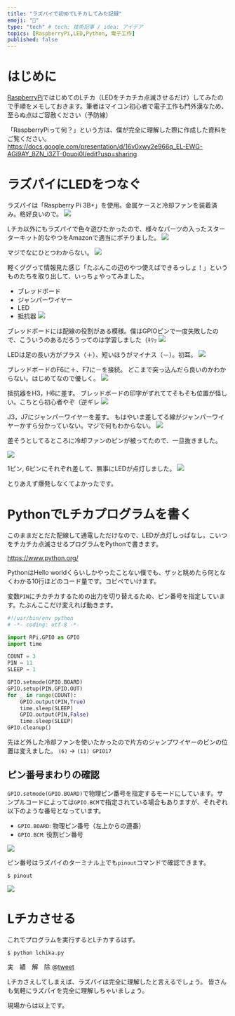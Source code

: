 ```yaml
---
title: "ラズパイで初めてLチカしてみた記録"
emoji: "🍓"
type: "tech" # tech: 技術記事 / idea: アイデア
topics: [RaspberryPi,LED,Python, 電子工作]
published: false
---
```


# はじめに
[RaspberryPi](https://www.raspberrypi.org/)ではじめてのLチカ（LEDをチカチカ点滅させるだけ）してみたので手順をメモしておきます。筆者はマイコン初心者で電子工作も門外漢なため、至らぬ点はご容赦ください（予防線）

「RaspberryPiって何？」という方は、僕が完全に理解した際に作成した資料をご覧ください。
https://docs.google.com/presentation/d/16v0xwy2e966q_EL-EWG-AGi9AY_8ZN_i3ZT-0puoi0I/edit?usp=sharing

# ラズパイにLEDをつなぐ

ラズパイは「Raspberry Pi 3B+」を使用。金属ケースと冷却ファンを装着済み。格好良いので。
![](https://storage.googleapis.com/zenn-user-upload/6flz8qcdau6ojsblsg756hn8iyv3)

Lチカ以外にもラズパイで色々遊びたかったので、様々なパーツの入ったスターターキット的なやつをAmazonで適当にポチりました。
![](https://storage.googleapis.com/zenn-user-upload/v2u076cko55rz0qrhallf9ydo5wb)

マジでなにひとつわからない。
![](https://storage.googleapis.com/zenn-user-upload/d9u42l6kbxitaelcn6gc2qviw2x6)

軽くググって情報見た感じ「たぶんこの辺のやつ使えばできるっしょ！」というものたちを取り出して、いっちょやってみました。
- ブレッドボード
- ジャンパーワイヤー
- LED
- 抵抗器
![](https://storage.googleapis.com/zenn-user-upload/53qlwt3iljxof7f7xan967o1aqm9)

ブレッドボードには配線の役割がある模様。僕はGPIOピンで一度失敗したので、こういうのあるだろうってのは学習しました（ｷﾘｯ
![](https://storage.googleapis.com/zenn-user-upload/t7ogkh1lmfk7meypl2zg7lzqb7ev)

LEDは足の長い方がプラス（＋）、短いほうがマイナス（－）。初耳。
![](https://storage.googleapis.com/zenn-user-upload/lglblxmzq8pxcrey0bssram334hw)

ブレッドボードのF6に＋、F7に－を接続。
どこまで突っ込んだら良いのかわからない。はじめてなので優しく。
![](https://storage.googleapis.com/zenn-user-upload/jfqiz6os1p6i5mmymxdnyk5hn4ko)

抵抗器をH3，H6に差す。
ブレッドボードの印字がずれててそもそも位置が怪しい。こちとら初心者やぞ（逆ギレ
![](https://storage.googleapis.com/zenn-user-upload/2v29wdwl0tow2gfesei0warb5m6v)

J3，J7にジャンパーワイヤーを差す。
もはやいま差してる線がジャンパーワイヤーかすら分かっていない。マジで何もわからない。
![](https://storage.googleapis.com/zenn-user-upload/rw4suf9ucs1vjdhxxgdk51ze4yoe)

差そうとしてるところに冷却ファンのピンが被ってたので、一旦抜きました。

![](https://storage.googleapis.com/zenn-user-upload/pnnq43z3kzs3nw4zxm7rqdasx2nl)

1ピン, 6ピンにそれぞれ差して、無事にLEDが点灯しました。
![](https://storage.googleapis.com/zenn-user-upload/7v72uwwak85mzu9v7y2x7y1tsn4y)

とりあえず爆発しなくてよかったです。

# PythonでLチカプログラムを書く
このままだとだた配線して通電しただけなので、LEDが点灯しっぱなし。こいつをチカチカ点滅させるプログラムをPythonで書きます。

https://www.python.org/

PythonはHello worldくらいしかやったことない僕でも、ザッと眺めたら何となくわかる10行ほどのコード量です。コピペでいけます。

変数`PIN`にチカチカするための出力を切り替えるため、ピン番号を指定しています。たぶんここだけ変えれば動きます。
```py:lchika.py
#!/usr/bin/env python
# -*- coding: utf-8 -*-

import RPi.GPIO as GPIO
import time

COUNT = 3
PIN = 11
SLEEP = 1

GPIO.setmode(GPIO.BOARD)
GPIO.setup(PIN,GPIO.OUT)
for _ in range(COUNT):
    GPIO.output(PIN,True)
    time.sleep(SLEEP)
    GPIO.output(PIN,False)
    time.sleep(SLEEP)
GPIO.cleanup()
```

先ほど外した冷却ファンを使いたかったので片方のジャンプワイヤーのピンの位置は変えました。
`(6)` -> `(11) GPIO17`

## ピン番号まわりの確認
`GPIO.setmode(GPIO.BOARD)`で物理ピン番号を指定するモードにしています。サンプルコードによっては`GPIO.BCM`で指定されている場合もありますが、それぞれ以下のような番号となっています。

- `GPIO.BOARD`: 物理ピン番号（左上からの連番）
- `GPIO.BCM`: 役割ピン番号

![](https://i.stack.imgur.com/KTiaj.png)

ピン番号はラズパイのターミナル上でも`pinout`コマンドで確認できます。
```shell
$ pinout
```
![](https://www.raspberrypi-spy.co.uk/wp-content/uploads/2012/09/pi_3_b_plus_pinout_screenshot.png)

# Lチカさせる
これでプログラムを実行するとLチカするはず。

```shell
$ python lchika.py
```

実　績　解　除
@[tweet](https://twitter.com/unsoluble_sugar/status/1330804675830943748)

Lチカさえしてしまえば、ラズパイは完全に理解したと言えるでしょう。
皆さんも気軽にラズパイを完全に理解しちゃいましょう。

現場からは以上です。